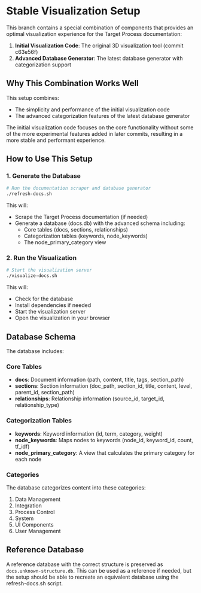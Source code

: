 # Stable Visualization Setup

This branch contains a special combination of components that provides an optimal visualization experience for the Target Process documentation:

1. **Initial Visualization Code**: The original 3D visualization tool (commit c63e56f)
2. **Advanced Database Generator**: The latest database generator with categorization support

## Why This Combination Works Well

This setup combines:
- The simplicity and performance of the initial visualization code
- The advanced categorization features of the latest database generator

The initial visualization code focuses on the core functionality without some of the more experimental features added in later commits, resulting in a more stable and performant experience.

## How to Use This Setup

### 1. Generate the Database

```bash
# Run the documentation scraper and database generator
./refresh-docs.sh
```

This will:
- Scrape the Target Process documentation (if needed)
- Generate a database (docs.db) with the advanced schema including:
  - Core tables (docs, sections, relationships)
  - Categorization tables (keywords, node_keywords)
  - The node_primary_category view

### 2. Run the Visualization

```bash
# Start the visualization server
./visualize-docs.sh
```

This will:
- Check for the database
- Install dependencies if needed
- Start the visualization server
- Open the visualization in your browser

## Database Schema

The database includes:

### Core Tables
- **docs**: Document information (path, content, title, tags, section_path)
- **sections**: Section information (doc_path, section_id, title, content, level, parent_id, section_path)
- **relationships**: Relationship information (source_id, target_id, relationship_type)

### Categorization Tables
- **keywords**: Keyword information (id, term, category, weight)
- **node_keywords**: Maps nodes to keywords (node_id, keyword_id, count, tf_idf)
- **node_primary_category**: A view that calculates the primary category for each node

### Categories
The database categorizes content into these categories:
1. Data Management
2. Integration
3. Process Control
4. System
5. UI Components
6. User Management

## Reference Database

A reference database with the correct structure is preserved as `docs.unknown-structure.db`. This can be used as a reference if needed, but the setup should be able to recreate an equivalent database using the refresh-docs.sh script.
